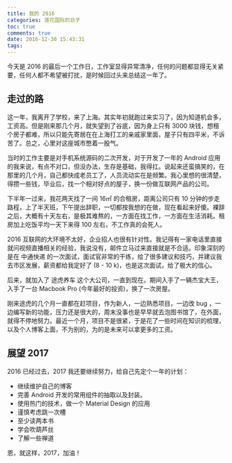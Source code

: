 ```yaml
---
title: 我的 2016
categories: 莲花国际的日子
toc: true
comments: true
date: 2016-12-30 15:43:31
tags:
---
```


今天是 2016 的最后一个工作日，工作室显得异常清净，任何的问题都显得无关紧要，任何人都不希望被打扰，是时候回过头来总结这一年了。

<!--more-->
## 走过的路

这一年，我离开了学校，来了上海。其实年初就跑过来实习了，因为知道机会多，工资高。但是刚来那几个月，就失望到了谷底，因为身上只有 3000 块钱，想租个房子都难，所以只能先寄居在在上海打工的亲戚家里面，屋子只有四平米，不诉苦了。总之，心里对这座城市憋着一股气。

当时的工作主要是对手机系统源码的二次开发，对于开发了一年的 Android 应用的我来说，有点不对口，但没办法，生存是基础，我得扛。说起来还蛮搞笑的，在那里的几个月，自己都快成老员工了，人员流动实在是频繁。我心里想的很清楚，得攒一些钱，毕业后，找一个相对好点的屋子，换一份做互联网产品的公司。

下半年一过来，我花两天找了一间 16㎡ 的合租房，距离公司只有 10 分钟的步走路程，上了半天班，下午提出辞职，一切都按我想的在做，现在看起来好傻。裸辞之后，大概有十天左右，是极其难熬的，一方面在找工作，一方面在生活消耗。租房加上吃饭平均一天下来得 100 左右，不工作真的会死人。

2016 互联网的大环境不太好，企业招人也很有针对性。我记得有一家电话里直接就问视频直播相关的经验，我说没有，邮件立马过来直接就是不合适。印象深刻的是在 中通快递 的一次面试，面试官非常的干练，给了很多建议和技巧，并建议我去市区发展，薪资都给我定好了 (8 - 10 k)，也是这次面试，给了极大的信心。

后来，就加入了 途虎养车 这个大公司，一直到现在。期间入手了一辆杰宝大王，入手了一台 Macbook Pro (今年最好的投资)，换了一次房屋。

刚来途虎的几个月一直都在赶项目，作为新人，一边熟悉项目，一边改 bug ，一边编写新的功能，压力还是很大的，周末没事也是早早就去泡图书馆了，在外面，就得不停地努力。最近一个月，项目不是很紧，于是花了一些时间在知识的梳理，以及个人博客上面，不为别的，为的是未来可以拿更多的工资。

## 展望 2017

2016 已经过去，2017 我还要继续努力，给自己先定个一年的计划：

- 继续维护自己的博客
- 完善 Android 开发的常用组件的抽取以及封装。
- 使用热门的技术，做一个 Material Design 的应用
- 谨慎考虑跳一次槽
- 至少读两本书
- 学会吹葫芦丝
- 了解一些禅道

恩，就这样，2017，加油！



